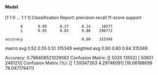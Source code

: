 #### Model
[1 1 0 ... 1 1 1]
Classification Report:
              precision    recall  f1-score   support

           0       0.09      0.27      0.14     18577
           1       0.95      0.83      0.88    296772

    accuracy                           0.80    315349
   macro avg       0.52      0.55      0.51    315349
weighted avg       0.90      0.80      0.84    315349

Accuracy: 0.796406521029082
Confusion Matrix:
[[  5025  13552]
 [ 50651 246121]]
Confusion Matrix (%):
[[ 1.59347263  4.29746091]
 [16.06188699 78.04717947]]
